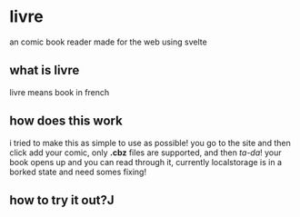 # livre
an comic book reader made for the web using svelte

## what is livre
livre means book in french

## how does this work
i tried to make this as simple to use as possible! you go to the site and then click add your comic, only **.cbz** files are supported, and then *ta-da*! your book opens up and you can read through it, currently localstorage is in a borked state and need somes fixing!

## how to try it out?J